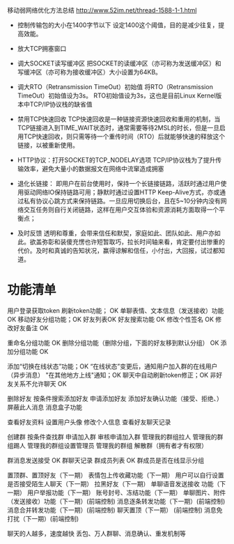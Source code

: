 
移动弱网络优化方法总结 http://www.52im.net/thread-1588-1-1.html

* 控制传输包的大小在1400字节以下
    设定1400这个阈值，目的是减少往复，提高效能。

* 放大TCP拥塞窗口

* 调大SOCKET读写缓冲区
    把SOCKET的读缓冲区（亦可称为发送缓冲区）和写缓冲区（亦可称为接收缓冲区）大小设置为64KB。

* 调大RTO（Retransmission TimeOut）初始值
    将RTO（Retransmission TimeOut）初始值设为3s。
    RTO初始值设为3s，这也是目前Linux Kernel版本中TCP/IP协议栈的缺省值

* 禁用TCP快速回收
    TCP快速回收是一种链接资源快速回收和重用的机制，当TCP链接进入到TIME_WAIT状态时，通常需要等待2MSL的时长，但是一旦启用TCP快速回收，则只需等待一个重传时间（RTO）后就能够快速的释放这个链接，以被重新使用。

* HTTP协议：打开SOCKET的TCP_NODELAY选项
    TCP/IP协议栈为了提升传输效率，避免大量小的数据报文在网络中流窜造成拥塞

* 退化长链接：
    即用户在前台使用时，保持一个长链接链路，活跃时通过用户使用驱动网络IO保持链路可用；静默时通过设置HTTP Keep-Alive方式，亦或通过私有协议心跳方式来保持链路。一旦应用切换后台，且在5~10分钟内没有网络交互任务则自行关闭链路，这样在用户交互体验和资源消耗方面取得一个平衡点；

* 及时反馈
    透明和尊重，会带来信任和默契，家庭如此、团队如此、用户亦如此。欲盖弥彰和装傻充愣也许短暂取巧，拉长时间轴来看，肯定要付出惨重的代价。及时和真诚的告知状况，赢得谅解和信任，小付出，大回报，试过都知道。

# 功能清单

用户登录获取token 刷新token功能； OK
单聊表情、文本信息（发送接收）功能 OK
移动好友分组功能；OK
好友列表OK
好友搜索功能 OK
修改个性签名 OK
修改好友备注 OK

重命名分组功能 OK
删除分组功能（删除分组，下面的好友移到默认分组） OK
添加分组功能 OK

添加“切换在线状态”功能；OK
“在线状态”变更后，通知用户加入群的在线用户（异步消息）
"在其他地方上线"通知；OK
聊天中自动刷新token修正；OK
非好友关系不允许聊天 OK

删除好友
按条件搜索添加好友
申请添加好友
添加好友确认功能（接受、拒绝、）
屏蔽此人消息
消息盒子功能

查看好友资料
设置用户头像
修改个人信息
查看好友聊天记录

创建群
按条件查找群
申请加入群
审核申请加入群
管理我的群组拉人
管理我的群组踢人
管理我的群组设置管理员
管理我的群组 解散群（拥有者才有权限）

群消息发送接受 OK
群聊天记录
群成员列表 OK
群成员是否在线显示分组


置顶群、置顶好友（下一期）
表情包上传收藏功能（下一期）
用户可以自行设置是否接受陌生人聊天（下一期）
拉黑好友（下一期）
单聊语音发送接收 功能（下一期）
用户举报功能（下一期）
账号封号、冻结功能（下一期）
单聊图片、附件（发送接收）功能（下一期）(前端控制)
消息逐条转发功能（下一期）(前端控制)
消息合并转发功能（下一期）(前端控制)
聊天置顶（下一期） (前端控制)
消息免打扰（下一期）(前端控制)


聊天的人越多，速度越快
丢包、万人群聊、消息确认、重发机制等
